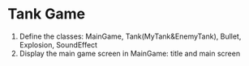 # Tank Game
1. Define the classes: MainGame, Tank(MyTank&EnemyTank), Bullet, Explosion, SoundEffect
2. Display the main game screen in MainGame: title and main screen